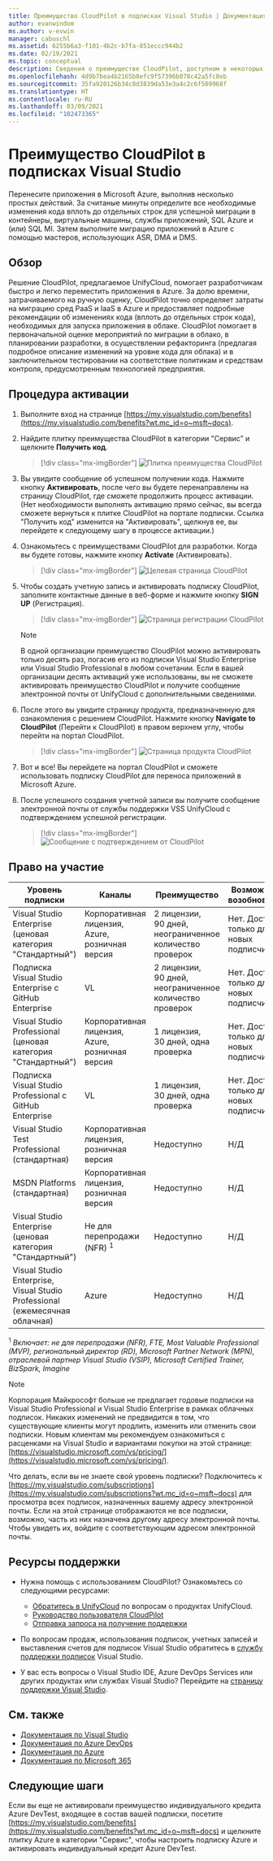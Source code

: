 ```yaml
---
title: Преимущество CloudPilot в подписках Visual Studio | Документация Майкрософт
author: evanwindom
ms.author: v-evwin
manager: cabuschl
ms.assetid: 6255b6a3-f101-4b2c-b7fa-851eccc944b2
ms.date: 02/19/2021
ms.topic: conceptual
description: Сведения о преимуществе CloudPilot, доступном в некоторых подписках Visual Studio.
ms.openlocfilehash: 4d9b7bea4b2165b8efc9f57396b078c42a5fc8eb
ms.sourcegitcommit: 35fa920126b34c8d3839da53e3a4c2c6f509968f
ms.translationtype: HT
ms.contentlocale: ru-RU
ms.lasthandoff: 03/09/2021
ms.locfileid: "102473365"
---
```

# <a name="the-cloudpilot-benefit-in-visual-studio-subscriptions"></a>Преимущество CloudPilot в подписках Visual Studio
Перенесите приложения в Microsoft Azure, выполнив несколько простых действий. За считаные минуты определите все необходимые изменения кода вплоть до отдельных строк для успешной миграции в контейнеры, виртуальные машины, службы приложений, SQL Azure и (или) SQL MI. Затем выполните миграцию приложений в Azure с помощью мастеров, использующих ASR, DMA и DMS.

## <a name="overview"></a>Обзор
Решение CloudPilot, предлагаемое UnifyCloud, помогает разработчикам быстро и легко переместить приложения в Azure.  За долю времени, затрачиваемого на ручную оценку, CloudPilot точно определяет затраты на миграцию сред PaaS и IaaS в Azure и предоставляет подробные рекомендации об изменениях кода (вплоть до отдельных строк кода), необходимых для запуска приложения в облаке. CloudPilot помогает в первоначальной оценке мероприятий по миграции в облако, в планировании разработки, в осуществлении рефакторинга (предлагая подробное описание изменений на уровне кода для облака) и в заключительном тестировании на соответствие политикам и средствам контроля, предусмотренным технологией предприятия.

## <a name="activation-steps"></a>Процедура активации
1. Выполните вход на странице [https://my.visualstudio.com/benefits](https://my.visualstudio.com/benefits?wt.mc_id=o~msft~docs).

2. Найдите плитку преимущества CloudPilot в категории "Сервис" и щелкните **Получить код**.

   > [!div class="mx-imgBorder"]
   > ![Плитка преимущества CloudPilot](_img/vs-cloudpilot/vs-cloudpilot-tile-ent.png)

0. Вы увидите сообщение об успешном получении кода.  Нажмите кнопку **Активировать**, после чего вы будете перенаправлены на страницу CloudPilot, где сможете продолжить процесс активации.  (Нет необходимости выполнять активацию прямо сейчас, вы всегда сможете вернуться к плитке CloudPilot на портале подписки.  Ссылка "Получить код" изменится на "Активировать", щелкнув ее, вы перейдете к следующему шагу в процессе активации.)

0. Ознакомьтесь с преимуществами CloudPilot для разработки.  Когда вы будете готовы, нажмите кнопку **Activate** (Активировать).

   > [!div class="mx-imgBorder"]
   > ![Целевая страница CloudPilot](_img/vs-cloudpilot/vs-cloudpilot-landing.png)

0. Чтобы создать учетную запись и активировать подписку CloudPilot, заполните контактные данные в веб-форме и нажмите кнопку **SIGN UP** (Регистрация).

   > [!div class="mx-imgBorder"]
   > ![Страница регистрации CloudPilot](_img/vs-cloudpilot/vs-cloudpilot-register.png)

   > [!NOTE]
   > В одной организации преимущество CloudPilot можно активировать только десять раз, погасив его из подписки Visual Studio Enterprise или Visual Studio Professional в любом сочетании.  Если в вашей организации десять активаций уже использованы, вы не сможете активировать преимущество CloudPilot и получите сообщение электронной почты от UnifyCloud с дополнительными сведениями.

0. После этого вы увидите страницу продукта, предназначенную для ознакомления с решением CloudPilot.  Нажмите кнопку **Navigate to CloudPilot** (Перейти к CloudPilot) в правом верхнем углу, чтобы перейти на портал CloudPilot.

    > [!div class="mx-imgBorder"]
    > ![Страница продукта CloudPilot](_img/vs-cloudpilot/vs-cloudpilot-navigate.png)

0. Вот и все!  Вы перейдете на портал CloudPilot и сможете использовать подписку CloudPilot для переноса приложений в Microsoft Azure.

0. После успешного создания учетной записи вы получите сообщение электронной почты от службы поддержки VSS UnifyCloud с подтверждением успешной регистрации.

    > [!div class="mx-imgBorder"]
    > ![Сообщение с подтверждением от CloudPilot](_img/vs-cloudpilot/vs-cloudpilot-email.png)

## <a name="eligibility"></a>Право на участие

| Уровень подписки                                                 |     Каналы                                            | Преимущество                                                          | Возможность возобновления    |
|--------------------------------------------------------------------|---------------------------------------------------------|------------------------------------------------------------------|---------------|
| Visual Studio Enterprise (ценовая категория "Стандартный")   | Корпоративная лицензия, Azure, розничная версия | 2 лицензии, 90 дней, неограниченное количество проверок       |  Нет.  Доступно только для новых подписчиков          |
| Подписка Visual Studio Enterprise с GitHub Enterprise   | VL | 2 лицензии, 90 дней, неограниченное количество проверок       |  Нет.  Доступно только для новых подписчиков          |
| Visual Studio Professional (ценовая категория "Стандартный") | Корпоративная лицензия, Azure, розничная версия                                       | 1 лицензия, 30 дней, одна проверка                                                            |  Нет.  Доступно только для новых подписчиков           |
| Подписка Visual Studio Professional с GitHub Enterprise | VL | 1 лицензия, 30 дней, одна проверка                                                            |  Нет.  Доступно только для новых подписчиков           |
| Visual Studio Test Professional (стандартная)                         | Корпоративная лицензия, розничная версия                                              | Недоступно                                             |  Н/Д           |
| MSDN Platforms (стандартная)                                          | Корпоративная лицензия, розничная версия                                              | Недоступно                                              |  Н/Д          |
| Visual Studio Enterprise (ценовая категория "Стандартный")  | Не для перепродажи (NFR) <sup>1</sup> |Недоступно  | Н/Д |
| Visual Studio Enterprise, Visual Studio Professional (ежемесячная облачная) | Azure | Недоступно | Н/Д |

<sup>1</sup> *Включает:  не для перепродажи (NFR), FTE, Most Valuable Professional (MVP), региональный директор (RD), Microsoft Partner Network (MPN), отраслевой партнер Visual Studio (VSIP), Microsoft Certified Trainer, BizSpark, Imagine*

> [!NOTE]
> Корпорация Майкрософт больше не предлагает годовые подписки на Visual Studio Professional и Visual Studio Enterprise в рамках облачных подписок. Никаких изменений не предвидится в том, что существующие клиенты могут продлить, изменить или отменить свои подписки. Новым клиентам мы рекомендуем ознакомиться с расценками на Visual Studio и вариантами покупки на этой странице: [https://visualstudio.microsoft.com/vs/pricing/](https://visualstudio.microsoft.com/vs/pricing/).

Что делать, если вы не знаете свой уровень подписки?  Подключитесь к [https://my.visualstudio.com/subscriptions](https://my.visualstudio.com/subscriptions?wt.mc_id=o~msft~docs) для просмотра всех подписок, назначенных вашему адресу электронной почты. Если на этой странице отображаются не все подписки, возможно, часть из них назначена другому адресу электронной почты.  Чтобы увидеть их, войдите с соответствующим адресом электронной почты.

## <a name="support-resources"></a>Ресурсы поддержки
- Нужна помощь с использованием CloudPilot?  Ознакомьтесь со следующими ресурсами:
  - [Обратитесь в UnifyCloud](https://www.unifycloud.com/contacts/) по вопросам о продуктах UnifyCloud.
  - [Руководство пользователя CloudPilot](https://www.cloudatlasinc.com/cloudpilot/doc/CloudPilot-User-Manual.pdf )
  - [Отправка запроса на получение поддержки](https://support.datacamp.com/hc/requests/new)

- По вопросам продаж, использования подписок, учетных записей и выставления счетов для подписок Visual Studio обратитесь в [службу поддержки подписок](https://aka.ms/vssubscriberhelp) Visual Studio.
- У вас есть вопросы о Visual Studio IDE, Azure DevOps Services или других продуктах или службах Visual Studio?  Перейдите на [страницу поддержки Visual Studio](https://visualstudio.microsoft.com/support/).

## <a name="see-also"></a>См. также
- [Документация по Visual Studio](/visualstudio/)
- [Документация по Azure DevOps](/azure/devops/)
- [Документация по Azure](/azure/)
- [Документация по Microsoft 365](/microsoft-365/)

## <a name="next-steps"></a>Следующие шаги
Если вы еще не активировали преимущество индивидуального кредита Azure DevTest, входящее в состав вашей подписки, посетите [https://my.visualstudio.com/benefits](https://my.visualstudio.com/benefits?wt.mc_id=o~msft~docs) и щелкните плитку Azure в категории "Сервис", чтобы настроить подписку Azure и активировать индивидуальный кредит Azure DevTest.